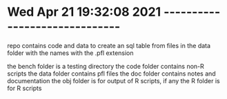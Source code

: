 # Wed Apr 21 19:32:08 2021 ------------------------------

repo contains code and data to create an sql table from
files in the data folder with the names with the .pfl 
extension

the bench folder is a testing directory
the code  folder contains non-R scripts
the data  folder contains pfl files
the doc   folder contains notes and documentation
the obj   folder is for output of R scripts, if any
the R     folder is for R scripts

